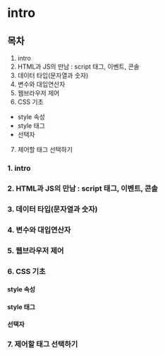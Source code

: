 # intro
## 목차
1. intro
2. HTML과 JS의 만남 : script 태그, 이벤트, 콘솔
3. 데이터 타입(문자열과 숫자)
4. 변수와 대입연산자
5. 웹브라우저 제어
6. CSS 기초 
  - style 속성
  - style 태그
  - 선택자
7. 제어할 태그 선택하기

### 1. intro
### 2. HTML과 JS의 만남 : script 태그, 이벤트, 콘솔
### 3. 데이터 타입(문자열과 숫자)
### 4. 변수와 대입연산자
### 5. 웹브라우저 제어
### 6. CSS 기초 
#### style 속성
#### style 태그
#### 선택자
### 7. 제어할 태그 선택하기
